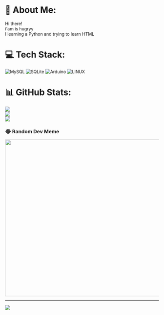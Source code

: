 # 💫 About Me:
Hi there!<br>i'am is hugryy<br>I learning a Python and trying to learn HTML<br>


# 💻 Tech Stack:
![MySQL](https://img.shields.io/badge/mysql-%2300f.svg?style=for-the-badge&logo=mysql&logoColor=white) ![SQLite](https://img.shields.io/badge/sqlite-%2307405e.svg?style=for-the-badge&logo=sqlite&logoColor=white) ![Arduino](https://img.shields.io/badge/-Arduino-00979D?style=for-the-badge&logo=Arduino&logoColor=white) ![LINUX](https://img.shields.io/badge/Linux-FCC624?style=for-the-badge&logo=linux&logoColor=black)
# 📊 GitHub Stats:
![](https://github-readme-stats.vercel.app/api?username=hugryy&theme=dark&hide_border=false&include_all_commits=true&count_private=true)<br/>
![](https://github-readme-streak-stats.herokuapp.com/?user=hugryy&theme=dark&hide_border=false)<br/>
![](https://github-readme-stats.vercel.app/api/top-langs/?username=hugryy&theme=dark&hide_border=false&include_all_commits=true&count_private=true&layout=compact)

### 😂 Random Dev Meme
<img src="https://rm.up.railway.app/" width="512px"/>

---
[![](https://visitcount.itsvg.in/api?id=hugryy&icon=0&color=0)](https://visitcount.itsvg.in)

<!-- Proudly created with GPRM ( https://gprm.itsvg.in ) -->
